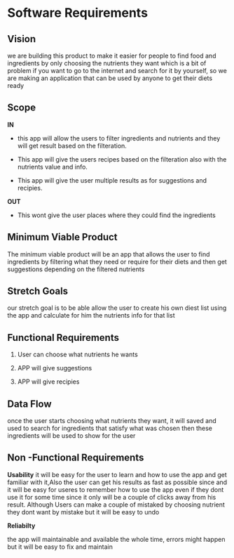 # Software Requirements 

## Vision 

we are building this product to make it easier for people
to find food and ingredients by only choosing the nutrients they want 
which is a bit of problem if you want to go to the internet and search 
for it by yourself, so we are making an application that can be used 
by anyone to get their diets ready

## Scope 
**IN**

* this app will allow the users to filter ingredients and nutrients 
  and they will get result based on the filteration.

* This app will give the users recipes based on the filteration also with the nutrients
value and info.

* This app will give the user multiple results as for suggestions and recipies.


**OUT**

* This wont give the user places where they could find the ingredients


## Minimum Viable Product

The minimum viable product will be an app that allows the user to find ingredients by filtering 
what they need or require for their diets and then get suggestions depending on the filtered nutrients


## Stretch Goals 

our stretch goal is to be able allow the user to create his own diest list using the app 
and calculate for him the nutrients info for that list 


## Functional Requirements

1. User can choose what nutrients he wants

2. APP will give suggestions

3. APP will give recipies


## Data Flow 

once the user starts choosing what nutrients they want, it will saved and used to search for 
ingredients that satisfy what was chosen then these ingredients will be used to show for the 
user 


## Non -Functional Requirements 

**Usability**
it will be easy for the user to learn and how to use the app and get familiar with it,Also 
the user can get his results as fast as possible since and it will be easy for useres
to remember how to use the app even if they dont use it for some time since it only will be
a couple of clicks away from his result.
Although Users can make a couple of mistaked by choosing nutrient they dont want by mistake
but it will be easy to undo 


**Reliabilty**


the app will maintainable and available the whole time, errors might happen but it will be
easy to fix and maintain 
